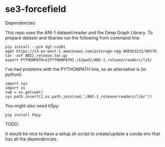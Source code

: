 # se3-forcefield

Dependencies:

This repo uses the ANI-1 dataset/reader and the Deep Graph Library. To prepare dataset and libaries run the following from command line:

    pip install --pre dgl-cu101
    wget https://s3-eu-west-1.amazonaws.com/pstorage-npg-968563215/90576
    tar -xvf ANI1_release.tar.gz
    export PYTHONPATH=${PYTHONPATH}:/${pwd}/ANI-1_release/readers/lib/

I've had problems with the PYTHONPATH line, so an alternative is (in python):

    import sys
    import os
    cwd = os.getcwd()
    sys.path.insert(1,os.path.join(cwd,'/ANI-1_release/readers/lib/'))

You might also need h5py:

    pip install h5py

TODO:

It would be nice to have a setup.sh script to create/update a conda env that has all the dependencies.
